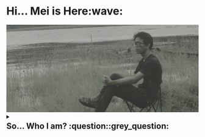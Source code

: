 <h1>Hi... Mei is Here:wave:</h1>
<div style="height : 3vh; width : 100%;">
  <img src="https://github.com/MeiSastraJayadi/MeiSastraJayadi/blob/master/profile2.jpeg" 
</div>
<details><summary><h2 style="margin-top : 4px;">So... Who I am? :question::grey_question:</h2></summary>

<br/>
<p>Just Ordinary Human</p>

</details>
